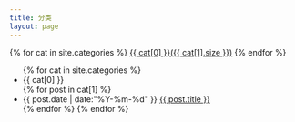 ```yaml
---
title: 分类
layout: page
---
```


<div id='tag_cloud'>
    {% for cat in site.categories %}
    <a href="#{{ cat[0] }}" title="{{ cat[0] }}" rel="{{ cat[1].size }}">{{ cat[0] }}({{ cat[1].size }})</a>
    {% endfor %}
</div>

<ul class="listing">
{% for cat in site.categories %}
    <li class="listing-seperator" id="{{ cat[0] }}">{{ cat[0] }}</li>
    {% for post in cat[1] %}
    <li class="listing-item">
    <time datetime="{{ post.date | date:"%Y-%m-%d" }}">{{ post.date | date:"%Y-%m-%d" }}</time>
    <a href="{{ site.baseurl }}/{{ post.url }}" title="{{ post.title }}">{{ post.title }}</a>
    </li>
    {% endfor %}
{% endfor %}
</ul>

<script src="/media/js/jquery.tagcloud.js" type="text/javascript" charset="utf-8"></script>
<script language="javascript">
$.fn.tagcloud.defaults = {
    size: {start: 1, end: 1, unit: 'em'},
    color: {start: '#f8e0e6', end: '#ff3333'}
};
$(function(){
    $('#tag_cloud a').tagcloud();
});
</script>
